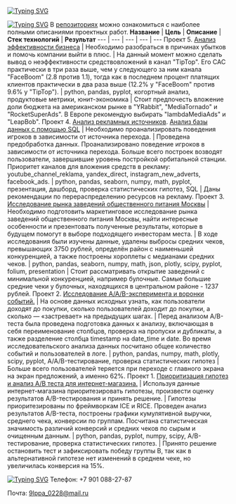 <a href="https://git.io/typing-svg"><img src="https://readme-typing-svg.herokuapp.com?font=Bruno+Ace+SC&size=46&duration=1500&pause=3500&color=1FBFF6FF&center=true&vCenter=true&width=1000&height=100&lines=My+name+is+Yaroslav+Valerievich;I+am+a+data+analyst" alt="Typing SVG" /></a>


<!--
**YarValerievich/YarValerievich** is a ✨ _special_ ✨ repository because its `README.md` (this file) appears on your GitHub profile.

Here are some ideas to get you started:

- 🔭 I’m currently working on ...
- 🌱 I’m currently learning ...
- 👯 I’m looking to collaborate on ...
- 🤔 I’m looking for help with ...
- 💬 Ask me about ...
- 📫 How to reach me: ...
- 😄 Pronouns: ...
- ⚡ Fun fact: ...

<a href="https://git.io/typing-svg"><img src="https://readme-typing-svg.herokuapp.com?font=Bruno+Ace+SC&size=36&duration=2000&pause=3000&color=336DCDEB&vCenter=true&width=1000&height=100&lines=Technology+stack;%D0%A1%D1%82%D0%B5%D0%BA+%D1%82%D0%B5%D1%85%D0%BD%D0%BE%D0%BB%D0%BE%D0%B3%D0%B8%D0%B9" alt="Typing SVG" /></a>

![Jupyter Notebook](https://img.shields.io/badge/jupyter-%23FA0F00.svg?style=for-the-badge&logo=jupyter&logoColor=white) 
![Python](https://img.shields.io/badge/python-3670A0?style=for-the-badge&logo=python&logoColor=ffdd54) 
![Pandas](https://img.shields.io/badge/pandas-%23150458.svg?style=for-the-badge&logo=pandas&logoColor=white) 
![Matplotlib](https://img.shields.io/badge/Matplotlib-%23ffffff.svg?style=for-the-badge&logo=Matplotlib&logoColor=black) 
![Plotly](https://img.shields.io/badge/Plotly-%233F4F75.svg?style=for-the-badge&logo=plotly&logoColor=white) 
![NumPy](https://img.shields.io/badge/numpy-%23013243.svg?style=for-the-badge&logo=numpy&logoColor=white) 
![SciPy](https://img.shields.io/badge/SciPy-%230C55A5.svg?style=for-the-badge&logo=scipy&logoColor=%white)
-->

<a href="https://git.io/typing-svg"><img src="https://readme-typing-svg.herokuapp.com?font=Bruno+Ace+SC&size=36&duration=2000&pause=3000&color=336DCDEB&vCenter=true&width=1000&height=100&lines=Projects;%D0%9F%D1%80%D0%BE%D0%B5%D0%BA%D1%82%D1%8B" alt="Typing SVG" /></a>
В [репозиториях](https://github.com/YarValerievich?tab=repositories) можно ознакомиться с наиболее полными описаниями проектных работ.
**Название** | **Цель** | **Описание** | **Стек технологий** | **Результат** 
--- | --- | --- | --- | ---
Проект 5. [Анализ эффективности бизнеса](https://nbviewer.org/github/YarValerievich/Project5_business_performance_analysis/blob/main/business_performance_analysis.ipynb) | Необходимо разобраться в причинах убытков и помочь компании выйти в плюс. | На данный момент можно сделать вывод о неэффективности средствовложений в канал "TipTop". Его CAC практически в три раза выше, чем у следующего за ним канала "FaceBoom" (2.8 против 1.1), тогда как в последнем процент платящих клиентов практически в два раза выше (12.2% у "FaceBoom" против 9.6% у "TipTop"). | python, pandas, pyplot, когортный анализ, продуктовые метрики, юнит-экономика | Стоит предпочесть вложение доли бюджета на американском рынке в "YRabbit", "MediaTornado" и "RocketSuperAds". В Европе рекомендую выбирать "lambdaMediaAds" и "LeapBob".
Проект 4. [Анализ рекламных источников](https://nbviewer.org/github/YarValerievich/Project4_advertising_sources_dashboard/blob/main/Project4_advertising_sources_dashboard.ipynb). [Анализ базы данных с помощью SQL](https://nbviewer.org/github/YarValerievich/Project4_advertising_sources_dashboard/blob/main/Project4_sql.ipynb) | Необходимо проанализировать поведения игроков в зависимости от источника перехода. | Проведена предобработка данных. Проанализировано поведение игроков в зависимости от источника перехода. Больше всего построек возводят пользователи, завершившие уровень постройкой орбитальной станции. Приоритет каналов для вложения средств в рекламу: youtube_channel_reklama, yandex_direct, instagram_new_adverts, facebook_ads. | python, pandas, seaborn, numpy, math, pyplot, презентация, дашборд, проверка статистических гипотез, SQL | Даны рекомендации по перераспределению ресурсов на рекламу.
Проект 3. [Исследование рынка заведений общественного питания Москвы](https://nbviewer.org/github/YarValerievich/Project3_analysis_moscow_places/blob/main/Project3_analysis_moscow_places.ipynb) | Необходимо подготовить маркетинговое исследование рынка заведений общественного питания Москвы, найти интересные особенности и презентовать полученные результаты, которые в будущем помогут в выборе подходящего инвесторам места. | В ходе исследования были изучены данные, удалены выбросы средних чеков, превышающих 3750 рублей, определён район с наименьшей конкуренцией, а также построены хороплеты с медианами средних чеков. | python, pandas, seaborn, numpy, math, json, plotly, scipy, pyplot, folium, presentation | Стоит рассматривать открытие заведений с минимальной конкуренцией, например булочные. Самые большие средние чеки у булочных, находящихся в центральном районе - 1237 рублей.
Проект 2. [Исследование A/A/B-эксперимента и воронки событий.](https://nbviewer.org/github/YarValerievich/Project2_AAB-test_sales_funnel/blob/main/Project2_AAB-test_sales_funnel.ipynb) | На основе данных исходных узнать, как пользователи доходят до покупки, сколько пользователей доходит до покупки, а сколько — «застревает» на предыдущих шагах. | Перед анализом A/B-теста была проведена подготовка данных к анализу, включающая в себя переименование столбцов, проверка на пропуски и дубликаты, а также разделение столбца timestamp на date_time и date. Во время исследовательского анализа данных посчитано общее количество событий и пользователей в логе. | python, pandas, numpy, math, plotly, scipy, pyplot, A/A/B-тестирование, проверка статистических гипотез | Больше всего пользователей теряется при переходе с главного экрана на экран предложений, а именно 62%.
Проект 1. [Приоритизация гипотез и анализ A/B теста для интернет-магазина.](https://nbviewer.org/github/YarValerievich/Project1_AB-test_hypothesis/blob/main/Project1_AB-test_hypothesis.ipynb) | Используя данные интернет-магазина приоритезировать гипотезы, произвести оценку результатов A/B-тестирования и принять решение. | Гипотезы приоритезированы по фреймворкам ICE и RICE. Проведен анализ результатов A/B-теста, построены графики кумулятивной выручки, среднего чека, конверсии по группам. Посчитана статистическая значимость различий конверсий и средних чеков по сырым и очищенным данным. | python, pandas, pyplot, numpy, scipy, A/B-тестирование, проверка статистических гипотез. | Принято решение остановить тест и зафиксировать победу группы B, так как в альтернативной гипотезе нет изменений в среднем чеке, но увеличилась конверсия на 15%.

<a href="https://git.io/typing-svg"><img src="https://readme-typing-svg.herokuapp.com?font=Bruno+Ace+SC&size=36&duration=2000&pause=3000&color=336DCDEB&vCenter=true&width=1000&height=100&lines=Contacts;%D0%9A%D0%BE%D0%BD%D1%82%D0%B0%D0%BA%D1%82%D1%8B" alt="Typing SVG" /></a>
Телефон: +7 901 088-27-87

Почта: 9lppa_0228@mail.ru
